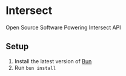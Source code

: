 # Intersect

Open Source Software Powering Intersect API

## Setup

1. Install the latest version of [Bun](https://bun.sh/)
2. Run `bun install`

